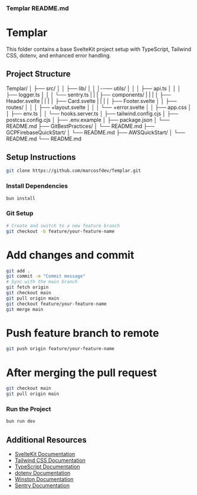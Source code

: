 
### Templar README.md

# Templar

This folder contains a base SvelteKit project setup with TypeScript, Tailwind CSS, dotenv, and enhanced error handling. 

## Project Structure
Templar/
│   ├── src/
│   │   ├── lib/
│   │   │--── utils/
│   │   │       ├── api.ts
│   │   │       ├── logger.ts
│   │   │       └── sentry.ts
|   |   |   ├── components/
|   |   |   │   ├── Header.svelte
|   |   |   │   ├── Card.svelte
|   |   |   │   ├── Footer.svelte
│   │   ├── routes/
│   │   │   ├── +layout.svelte
│   │   │   └── +error.svelte
│   │   ├── app.css
│   │   ├── env.ts
│   │   └── hooks.server.ts
│   ├── tailwind.config.cjs
│   ├── postcss.config.cjs
│   ├── .env.example
│   ├── package.json
│   └── README.md
├── GitBestPractices/
│   └── README.md
├── GCPFirebaseQuickStart/
│   └── README.md
├── AWSQuickStart/
│   └── README.md
└── README.md


## Setup Instructions
```bash
git clone https://github.com/marcosfdev/Templar.git
```
### Install Dependencies

```bash
bun install
```
### Git Setup
```bash
# Create and switch to a new feature branch
git checkout -b feature/your-feature-name
```

# Add changes and commit
```bash
git add .
git commit -m "Commit message"
# Sync with the main branch
git fetch origin
git checkout main
git pull origin main
git checkout feature/your-feature-name
git merge main
```
# Push feature branch to remote
```bash
git push origin feature/your-feature-name
```
# After merging the pull request
```bash
git checkout main
git pull origin main
```

### Run the Project
```bash
bun run dev
```

## Additional Resources

- [SvelteKit Documentation](https://kit.svelte.dev/docs)
- [Tailwind CSS Documentation](https://tailwindcss.com/docs)
- [TypeScript Documentation](https://www.typescriptlang.org/docs/)
- [dotenv Documentation](https://github.com/motdotla/dotenv)
- [Winston Documentation](https://github.com/winstonjs/winston)
- [Sentry Documentation](https://docs.sentry.io/platforms/javascript/) 
